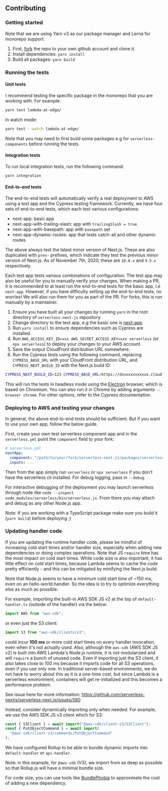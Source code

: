 ## Contributing

### Getting started

Note that we are using Yarn v3 as our package manager and Lerna for monorepo support.

1. First, [fork](https://help.github.com/en/articles/fork-a-repo) the repo to your own github account and clone it.
2. Install dependencies: `yarn install`
3. Build all packages: `yarn build`

### Running the tests

#### Unit tests

I recommend testing the specific package in the monorepo that you are working with. For example:

```bash
yarn test lambda-at-edge/
```

In watch mode:

```bash
yarn test --watch lambda-at-edge/
```

Note that you may need to first build some packages e.g for `serverless-components` before running the tests.

#### Integration tests

To run local integration tests, run the following command:

```bash
yarn integration
```

#### End-to-end tests

The end-to-end tests will automatically verify a real deployment to AWS using a test app and the Cypress testing framework. Currently, we have four sets of end-to-end tests, which each test various configurations:

* next-app: basic app
* next-app-with-trailing-slash: app with `trailingSlash = true`
* next-app-with-basepath: app with `basepath` set
* next-app-dynamic-routes: app that tests catch-all and other dynamic routes

The above always test the latest minor version of Next.js. These are also duplicated with `prev-` prefixes, which indicate they test the previous minor version of Next.js. As of November 7th, 2020, these are `10.0.x` and `9.5.x` respectively.

Each test app tests various combinations of configuration. The test app may also be useful for you to manually verify your changes. When making a PR, it is recommended to at least run the end-to-end tests for the basic app, i.e `next-app`. However, if you have difficulty setting up the end-to-end tests, no worries! We will also run them for you as part of the PR. For forks, this is run manually by a maintainer.

1. Ensure you have built all your changes by running `yarn` in the root directory of `serverless-next.js` repository.
2. Change directory to the test app, e.g the basic one is [next-app](https://github.com/serverless-nextjs/serverless-next.js/tree/master/packages/e2e-tests/next-app).
3. Run `yarn install` to ensure dependencies such as Cypress are installed.
4. Run `AWS_ACCESS_KEY_ID=xxx AWS_SECRET_ACCESS_KEY=xxx serverless` (or `npx serverless`) to deploy your changes to your AWS account.
5. Save the output CloudFront distribution URL somewhere.
6. Run the Cypress tests using the following command, replacing `CYPRESS_BASE_URL` with your CloudFront distribution URL, and `CYPRESS_NEXT_BUILD_ID` with the Next.js build ID:

```bash
CYPRESS_NEXT_BUILD_ID=123 CYPRESS_BASE_URL=https://dxxxxxxxxxxxx.cloudfront.net yarn e2e
```

This will run the tests in headless mode using the [Electron](https://www.electronjs.org/) browser, which is based on Chromium. You can also run it in Chrome by adding arguments `--browser chrome`. For other options, refer to the Cypress documentation.

### Deploying to AWS and testing your changes

In general, the above end-to-end tests should be sufficient. But if you want to use your own app, follow the below guide.

First, create your own test serverless component app and in the `serverless.yml` point the `component` field to your fork:

```yml
# serverless.yml
nextApp:
  component: "/path/to/your/fork/serverless-next.js/packages/serverless-components/nextjs-component"
  inputs: ...
```

Then from the app simply run `serverless` or `npx serverless` if you don't have the serverless cli installed. For debug logging, pass in `--debug`.

For interactive debugging of the deployment you may launch serverless through node like `node --inspect node_modules/serverless/bin/serverless.js`. From there you may attach and debug as any other Node.js app.

Note: If you are working with a TypeScript package make sure you build it (`yarn build`) before deploying ;)

### Updating handler code

If you are updating the runtime handler code, please be mindful of increasing cold start times and/or handler size, especially when adding new dependencies or doing complex operations. Note that JS `require` time has the most impact on cold start times. While code size is also important, it has little effect on cold start times, because Lambda seems to cache the code pretty efficiently - and this can be mitigated by minifying the Next.js build. 

Note that Node.js seems to have a minimum cold start time of ~150 ms, even on an hello-world handler. So the idea is to try to optimize everything else as much as possible.

For example, importing the built-in AWS SDK JS v2 at the top of `default-handler.ts` (outside of the handler) via the below:

```ts
import AWS from "aws-sdk";
```

or even just the S3 client:

```ts
import S3 from "aws-sdk/clients/s3";
```

could incur **100 ms** or more cold start times on every handler invocation, even when it's not actually used. Also, although the `aws-sdk` (AWS SDK JS v2) is built into AWS Lambda's Node.js runtime, it is not modularized and will `require` a bunch of unused code. Even if importing just the S3 client, it also takes close to 100 ms because it imports code for all S3 operations, even if you use only one. In traditional server-based environments, we do not have to worry about this as it is a one-time cost, but since Lambda is a serverless environment, containers will get re-initialized and this becomes a performance problem.

See issue here for more information: https://github.com/serverless-nextjs/serverless-next.js/issues/580

Instead, consider dynamically importing only when needed. For example, we use the AWS SDK JS v3 client which for S3:

```ts
const { S3Client } = await import("@aws-sdk/client-s3/S3Client");
const { PutObjectCommand } = await import(
  "@aws-sdk/client-s3/commands/PutObjectCommand"
);
```

We have configured Rollup to be able to bundle dynamic imports into `default-handler` or `api-handler`.

Note: in this example, for `@aws-sdk` (V3), we import from as deep as possible so that Rollup.js will have a minimal bundle size.

For code size, you can use tools like [BundlePhobia](https://bundlephobia.com/) to approximate the cost of adding a new dependency.
